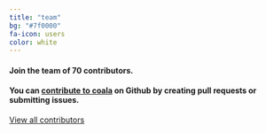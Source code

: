 ```yaml
---
title: "team"
bg: "#7f0000"
fa-icon: users
color: white
---
```


<h4>Join the team of <span id="contributor-count">70</span> contributors.</h4>

#### You can [contribute to coala](https://github.com/coala-analyzer/coala) on Github by creating pull requests or submitting issues.

<div id="contributors" class="clearfix">
  <div class="template contributor" style="display:none;">
    <img class="gravatar" src="" alt="">
    <div class="nick"><a></a></div>
    <div class="commits"><strong>0</strong> commits</div>
  </div>
</div>

[View all contributors](https://github.com/coala-analyzer/coala/graphs/contributors)


